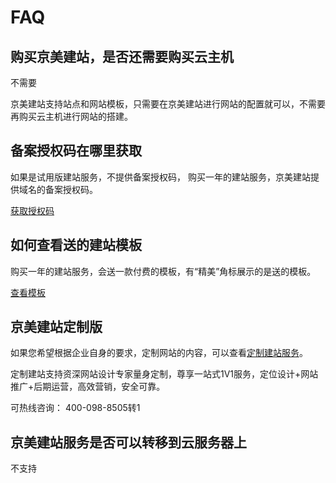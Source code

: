 # FAQ

## 购买京美建站，是否还需要购买云主机
不需要

京美建站支持站点和网站模板，只需要在京美建站进行网站的配置就可以，不需要再购买云主机进行网站的搭建。


## 备案授权码在哪里获取

如果是试用版建站服务，不提供备案授权码， 购买一年的建站服务，京美建站提供域名的备案授权码。

 [获取授权码](https://docs.jdcloud.com/cn/jdcloud-site/icp)


## 如何查看送的建站模板


购买一年的建站服务，会送一款付费的模板，有“精美”角标展示的是送的模板。

 [查看模板](https://docs.jdcloud.com/cn/jdcloud-site/open-website)



## 京美建站定制版

如果您希望根据企业自身的要求，定制网站的内容，可以查看[定制建站服务](https://www.jdcloud.com/cn/products/jdcloud-site-custom)。

定制建站支持资深网站设计专家量身定制，尊享一站式1V1服务，定位设计+网站推广+后期运营，高效营销，安全可靠。

可热线咨询： 400-098-8505转1


## 京美建站服务是否可以转移到云服务器上

不支持






